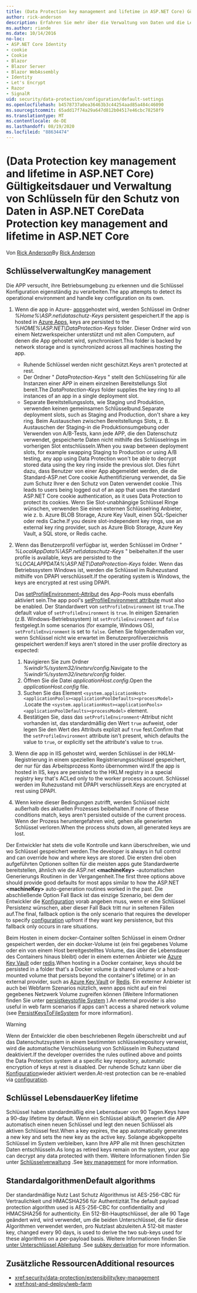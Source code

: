 ```yaml
---
title: (Data Protection key management and lifetime in ASP.NET Core) Gültigkeitsdauer und Verwaltung von Schlüsseln für den Schutz von Daten in ASP.NET Core
author: rick-anderson
description: Erfahren Sie mehr über die Verwaltung von Daten und die Lebensdauer in ASP.net Core.
ms.author: riande
ms.date: 10/14/2016
no-loc:
- ASP.NET Core Identity
- cookie
- Cookie
- Blazor
- Blazor Server
- Blazor WebAssembly
- Identity
- Let's Encrypt
- Razor
- SignalR
uid: security/data-protection/configuration/default-settings
ms.openlocfilehash: b4578737a0ea36463b3c44254aad85a484c46090
ms.sourcegitcommit: 65add17f74a29a647d812b04517e46cbc78258f9
ms.translationtype: MT
ms.contentlocale: de-DE
ms.lasthandoff: 08/19/2020
ms.locfileid: "88634474"
---
```

# <a name="data-protection-key-management-and-lifetime-in-aspnet-core"></a><span data-ttu-id="4051f-103">(Data Protection key management and lifetime in ASP.NET Core) Gültigkeitsdauer und Verwaltung von Schlüsseln für den Schutz von Daten in ASP.NET Core</span><span class="sxs-lookup"><span data-stu-id="4051f-103">Data Protection key management and lifetime in ASP.NET Core</span></span>

<span data-ttu-id="4051f-104">Von [Rick Anderson](https://twitter.com/RickAndMSFT)</span><span class="sxs-lookup"><span data-stu-id="4051f-104">By [Rick Anderson](https://twitter.com/RickAndMSFT)</span></span>

## <a name="key-management"></a><span data-ttu-id="4051f-105">Schlüsselverwaltung</span><span class="sxs-lookup"><span data-stu-id="4051f-105">Key management</span></span>

<span data-ttu-id="4051f-106">Die APP versucht, ihre Betriebsumgebung zu erkennen und die Schlüssel Konfiguration eigenständig zu verarbeiten.</span><span class="sxs-lookup"><span data-stu-id="4051f-106">The app attempts to detect its operational environment and handle key configuration on its own.</span></span>

1. <span data-ttu-id="4051f-107">Wenn die app in Azure- [apps](https://azure.microsoft.com/services/app-service/)gehostet wird, werden Schlüssel im Ordner *%Home%\ASP.net\dataschutz-Keys* persistent gespeichert.</span><span class="sxs-lookup"><span data-stu-id="4051f-107">If the app is hosted in [Azure Apps](https://azure.microsoft.com/services/app-service/), keys are persisted to the *%HOME%\ASP.NET\DataProtection-Keys* folder.</span></span> <span data-ttu-id="4051f-108">Dieser Ordner wird von einem Netzwerkspeicher unterstützt und mit allen Computern, auf denen die App gehostet wird, synchronisiert.</span><span class="sxs-lookup"><span data-stu-id="4051f-108">This folder is backed by network storage and is synchronized across all machines hosting the app.</span></span>
   * <span data-ttu-id="4051f-109">Ruhende Schlüssel werden nicht geschützt.</span><span class="sxs-lookup"><span data-stu-id="4051f-109">Keys aren't protected at rest.</span></span>
   * <span data-ttu-id="4051f-110">Der Ordner " *DataProtection-Keys* " stellt den Schlüsselring für alle Instanzen einer APP in einem einzelnen Bereitstellungs Slot bereit.</span><span class="sxs-lookup"><span data-stu-id="4051f-110">The *DataProtection-Keys* folder supplies the key ring to all instances of an app in a single deployment slot.</span></span>
   * <span data-ttu-id="4051f-111">Separate Bereitstellungsslots, wie Staging und Produktion, verwenden keinen gemeinsamen Schlüsselbund.</span><span class="sxs-lookup"><span data-stu-id="4051f-111">Separate deployment slots, such as Staging and Production, don't share a key ring.</span></span> <span data-ttu-id="4051f-112">Beim Austauschen zwischen Bereitstellungs Slots, z. B. Austauschen der Staging-in die Produktionsumgebung oder Verwenden von A/B-Tests, kann jede APP, die den Datenschutz verwendet, gespeicherte Daten nicht mithilfe des Schlüsselrings im vorherigen Slot entschlüsseln.</span><span class="sxs-lookup"><span data-stu-id="4051f-112">When you swap between deployment slots, for example swapping Staging to Production or using A/B testing, any app using Data Protection won't be able to decrypt stored data using the key ring inside the previous slot.</span></span> <span data-ttu-id="4051f-113">Dies führt dazu, dass Benutzer von einer App abgemeldet werden, die die Standard-ASP.net Core cookie Authentifizierung verwendet, da Sie zum Schutz Ihrer e den Schutz von Daten verwendet cookie .</span><span class="sxs-lookup"><span data-stu-id="4051f-113">This leads to users being logged out of an app that uses the standard ASP.NET Core cookie authentication, as it uses Data Protection to protect its cookies.</span></span> <span data-ttu-id="4051f-114">Wenn Sie Slot-unabhängige Schlüssel Ringe wünschen, verwenden Sie einen externen Schlüsselring Anbieter, wie z. b. Azure BLOB Storage, Azure Key Vault, einen SQL-Speicher oder redis Cache.</span><span class="sxs-lookup"><span data-stu-id="4051f-114">If you desire slot-independent key rings, use an external key ring provider, such as Azure Blob Storage, Azure Key Vault, a SQL store, or Redis cache.</span></span>

1. <span data-ttu-id="4051f-115">Wenn das Benutzerprofil verfügbar ist, werden Schlüssel im Ordner " *%LocalAppData%\ASP.net\dataschutz-Keys* " beibehalten.</span><span class="sxs-lookup"><span data-stu-id="4051f-115">If the user profile is available, keys are persisted to the *%LOCALAPPDATA%\ASP.NET\DataProtection-Keys* folder.</span></span> <span data-ttu-id="4051f-116">Wenn das Betriebssystem Windows ist, werden die Schlüssel im Ruhezustand mithilfe von DPAPI verschlüsselt.</span><span class="sxs-lookup"><span data-stu-id="4051f-116">If the operating system is Windows, the keys are encrypted at rest using DPAPI.</span></span>

   <span data-ttu-id="4051f-117">Das [setProfileEnvironment-Attribut](/iis/configuration/system.applicationhost/applicationpools/add/processmodel#configuration) des App-Pools muss ebenfalls aktiviert sein.</span><span class="sxs-lookup"><span data-stu-id="4051f-117">The app pool's [setProfileEnvironment attribute](/iis/configuration/system.applicationhost/applicationpools/add/processmodel#configuration) must also be enabled.</span></span> <span data-ttu-id="4051f-118">Der Standardwert von `setProfileEnvironment` ist `true`.</span><span class="sxs-lookup"><span data-stu-id="4051f-118">The default value of `setProfileEnvironment` is `true`.</span></span> <span data-ttu-id="4051f-119">In einigen Szenarien (z.B. Windows-Betriebssystem) ist `setProfileEnvironment` auf `false` festgelegt.</span><span class="sxs-lookup"><span data-stu-id="4051f-119">In some scenarios (for example, Windows OS), `setProfileEnvironment` is set to `false`.</span></span> <span data-ttu-id="4051f-120">Gehen Sie folgendermaßen vor, wenn Schlüssel nicht wie erwartet im Benutzerprofilverzeichnis gespeichert werden:</span><span class="sxs-lookup"><span data-stu-id="4051f-120">If keys aren't stored in the user profile directory as expected:</span></span>

   1. <span data-ttu-id="4051f-121">Navigieren Sie zum Ordner *%windir%/system32/inetsrv/config*.</span><span class="sxs-lookup"><span data-stu-id="4051f-121">Navigate to the *%windir%/system32/inetsrv/config* folder.</span></span>
   1. <span data-ttu-id="4051f-122">Öffnen Sie die Datei *applicationHost.config*.</span><span class="sxs-lookup"><span data-stu-id="4051f-122">Open the *applicationHost.config* file.</span></span>
   1. <span data-ttu-id="4051f-123">Suchen Sie das Element `<system.applicationHost><applicationPools><applicationPoolDefaults><processModel>` .</span><span class="sxs-lookup"><span data-stu-id="4051f-123">Locate the `<system.applicationHost><applicationPools><applicationPoolDefaults><processModel>` element.</span></span>
   1. <span data-ttu-id="4051f-124">Bestätigen Sie, dass das `setProfileEnvironment`-Attribut nicht vorhanden ist, das standardmäßig den Wert `true` aufweist, oder legen Sie den Wert des Attributs explizit auf `true` fest.</span><span class="sxs-lookup"><span data-stu-id="4051f-124">Confirm that the `setProfileEnvironment` attribute isn't present, which defaults the value to `true`, or explicitly set the attribute's value to `true`.</span></span>

1. <span data-ttu-id="4051f-125">Wenn die app in IIS gehostet wird, werden Schlüssel in der HKLM-Registrierung in einem speziellen Registrierungsschlüssel gespeichert, der nur für das Arbeitsprozess Konto übernommen wird.</span><span class="sxs-lookup"><span data-stu-id="4051f-125">If the app is hosted in IIS, keys are persisted to the HKLM registry in a special registry key that's ACLed only to the worker process account.</span></span> <span data-ttu-id="4051f-126">Schlüssel werden im Ruhezustand mit DPAPI verschlüsselt.</span><span class="sxs-lookup"><span data-stu-id="4051f-126">Keys are encrypted at rest using DPAPI.</span></span>

1. <span data-ttu-id="4051f-127">Wenn keine dieser Bedingungen zutrifft, werden Schlüssel nicht außerhalb des aktuellen Prozesses beibehalten.</span><span class="sxs-lookup"><span data-stu-id="4051f-127">If none of these conditions match, keys aren't persisted outside of the current process.</span></span> <span data-ttu-id="4051f-128">Wenn der Prozess heruntergefahren wird, gehen alle generierten Schlüssel verloren.</span><span class="sxs-lookup"><span data-stu-id="4051f-128">When the process shuts down, all generated keys are lost.</span></span>

<span data-ttu-id="4051f-129">Der Entwickler hat stets die volle Kontrolle und kann überschreiben, wie und wo Schlüssel gespeichert werden.</span><span class="sxs-lookup"><span data-stu-id="4051f-129">The developer is always in full control and can override how and where keys are stored.</span></span> <span data-ttu-id="4051f-130">Die ersten drei oben aufgeführten Optionen sollten für die meisten apps gute Standardwerte bereitstellen, ähnlich wie die ASP.net **\<machineKey>** -automatischen Generierungs Routinen in der Vergangenheit.</span><span class="sxs-lookup"><span data-stu-id="4051f-130">The first three options above should provide good defaults for most apps similar to how the ASP.NET **\<machineKey>** auto-generation routines worked in the past.</span></span> <span data-ttu-id="4051f-131">Die abschließende Option Fall Back ist das einzige Szenario, bei dem der Entwickler die [Konfiguration](xref:security/data-protection/configuration/overview) vorab angeben muss, wenn er eine Schlüssel Persistenz wünschen, aber dieser Fall Back tritt nur in seltenen Fällen auf.</span><span class="sxs-lookup"><span data-stu-id="4051f-131">The final, fallback option is the only scenario that requires the developer to specify [configuration](xref:security/data-protection/configuration/overview) upfront if they want key persistence, but this fallback only occurs in rare situations.</span></span>

<span data-ttu-id="4051f-132">Beim Hosten in einem docker-Container sollten Schlüssel in einem Ordner gespeichert werden, der ein docker-Volume ist (ein frei gegebenes Volume oder ein von einem Host bereitgestelltes Volume, das über die Lebensdauer des Containers hinaus bleibt) oder in einem externen Anbieter wie [Azure Key Vault](https://azure.microsoft.com/services/key-vault/) oder [redis](https://redis.io/).</span><span class="sxs-lookup"><span data-stu-id="4051f-132">When hosting in a Docker container, keys should be persisted in a folder that's a Docker volume (a shared volume or a host-mounted volume that persists beyond the container's lifetime) or in an external provider, such as [Azure Key Vault](https://azure.microsoft.com/services/key-vault/) or [Redis](https://redis.io/).</span></span> <span data-ttu-id="4051f-133">Ein externer Anbieter ist auch bei Webfarm Szenarios nützlich, wenn apps nicht auf ein frei gegebenes Netzwerk Volume zugreifen können (Weitere Informationen finden Sie unter [persistkeystofile System](xref:security/data-protection/configuration/overview#persistkeystofilesystem) ).</span><span class="sxs-lookup"><span data-stu-id="4051f-133">An external provider is also useful in web farm scenarios if apps can't access a shared network volume (see [PersistKeysToFileSystem](xref:security/data-protection/configuration/overview#persistkeystofilesystem) for more information).</span></span>

> [!WARNING]
> <span data-ttu-id="4051f-134">Wenn der Entwickler die oben beschriebenen Regeln überschreibt und auf das Datenschutzsystem in einem bestimmten schlüsselrepository verweist, wird die automatische Verschlüsselung von Schlüsseln im Ruhezustand deaktiviert.</span><span class="sxs-lookup"><span data-stu-id="4051f-134">If the developer overrides the rules outlined above and points the Data Protection system at a specific key repository, automatic encryption of keys at rest is disabled.</span></span> <span data-ttu-id="4051f-135">Der ruhende Schutz kann über die [Konfiguration](xref:security/data-protection/configuration/overview)wieder aktiviert werden.</span><span class="sxs-lookup"><span data-stu-id="4051f-135">At-rest protection can be re-enabled via [configuration](xref:security/data-protection/configuration/overview).</span></span>

## <a name="key-lifetime"></a><span data-ttu-id="4051f-136">Schlüssel Lebensdauer</span><span class="sxs-lookup"><span data-stu-id="4051f-136">Key lifetime</span></span>

<span data-ttu-id="4051f-137">Schlüssel haben standardmäßig eine Lebensdauer von 90 Tagen.</span><span class="sxs-lookup"><span data-stu-id="4051f-137">Keys have a 90-day lifetime by default.</span></span> <span data-ttu-id="4051f-138">Wenn ein Schlüssel abläuft, generiert die APP automatisch einen neuen Schlüssel und legt den neuen Schlüssel als aktiven Schlüssel fest.</span><span class="sxs-lookup"><span data-stu-id="4051f-138">When a key expires, the app automatically generates a new key and sets the new key as the active key.</span></span> <span data-ttu-id="4051f-139">Solange abgekoppelte Schlüssel im System verbleiben, kann Ihre APP alle mit Ihnen geschützten Daten entschlüsseln.</span><span class="sxs-lookup"><span data-stu-id="4051f-139">As long as retired keys remain on the system, your app can decrypt any data protected with them.</span></span> <span data-ttu-id="4051f-140">Weitere Informationen finden Sie unter [Schlüsselverwaltung](xref:security/data-protection/implementation/key-management#key-expiration-and-rolling) .</span><span class="sxs-lookup"><span data-stu-id="4051f-140">See [key management](xref:security/data-protection/implementation/key-management#key-expiration-and-rolling) for more information.</span></span>

## <a name="default-algorithms"></a><span data-ttu-id="4051f-141">Standardalgorithmen</span><span class="sxs-lookup"><span data-stu-id="4051f-141">Default algorithms</span></span>

<span data-ttu-id="4051f-142">Der standardmäßige Nutz Last Schutz Algorithmus ist AES-256-CBC für Vertraulichkeit und HMACSHA256 für Authentizität.</span><span class="sxs-lookup"><span data-stu-id="4051f-142">The default payload protection algorithm used is AES-256-CBC for confidentiality and HMACSHA256 for authenticity.</span></span> <span data-ttu-id="4051f-143">Ein 512-Bit-Hauptschlüssel, der alle 90 Tage geändert wird, wird verwendet, um die beiden Unterschlüssel, die für diese Algorithmen verwendet werden, pro Nutzlast abzuleiten.</span><span class="sxs-lookup"><span data-stu-id="4051f-143">A 512-bit master key, changed every 90 days, is used to derive the two sub-keys used for these algorithms on a per-payload basis.</span></span> <span data-ttu-id="4051f-144">Weitere Informationen finden Sie [unter Unterschlüssel Ableitung](xref:security/data-protection/implementation/subkeyderivation#additional-authenticated-data-and-subkey-derivation) .</span><span class="sxs-lookup"><span data-stu-id="4051f-144">See [subkey derivation](xref:security/data-protection/implementation/subkeyderivation#additional-authenticated-data-and-subkey-derivation) for more information.</span></span>

## <a name="additional-resources"></a><span data-ttu-id="4051f-145">Zusätzliche Ressourcen</span><span class="sxs-lookup"><span data-stu-id="4051f-145">Additional resources</span></span>

* <xref:security/data-protection/extensibility/key-management>
* <xref:host-and-deploy/web-farm>
